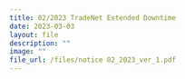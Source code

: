 ```yaml
---
title: 02/2023 TradeNet Extended Downtime
date: 2023-03-03
layout: file
description: ""
image: ""
file_url: /files/notice 02_2023_ver_1.pdf
---
```

